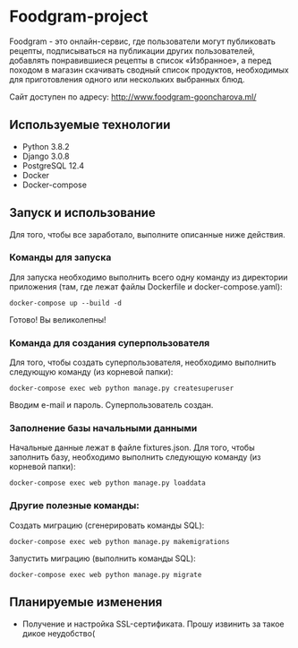 # Foodgram-project

Foodgram - это онлайн-сервис, где пользователи могут публиковать рецепты, подписываться на публикации других пользователей, добавлять понравившиеся рецепты в список «Избранное», а перед походом в магазин скачивать сводный список продуктов, необходимых для приготовления одного или нескольких выбранных блюд.

Сайт доступен по адресу: http://www.foodgram-gooncharova.ml/

## Используемые технологии

- Python 3.8.2
- Django 3.0.8
- PostgreSQL 12.4
- Docker 
- Docker-compose

## Запуск и использование

Для того, чтобы все заработало, выполните описанные ниже действия.

### Команды для запуска

Для запуска необходимо выполнить всего одну команду из директории приложения (там, где лежат файлы Dockerfile и docker-compose.yaml):

```
docker-compose up --build -d
```
Готово! Вы великолепны!

### Команда для создания суперпользователя

Для того, чтобы создать суперпользователя, необходимо выполнить следующую команду (из корневой папки):

```
docker-compose exec web python manage.py createsuperuser
```  

Вводим e-mail и пароль. Суперпользователь создан.

### Заполнение базы начальными данными

Начальные данные лежат в файле fixtures.json.
Для того, чтобы заполнить базу, необходимо выполнить следующую команду (из корневой папки):

```
docker-compose exec web python manage.py loaddata
```

### Другие полезные команды:

Создать миграцию (сгенерировать команды SQL):

```
docker-compose exec web python manage.py makemigrations
```
Запустить миграцию (выполнить команды SQL):

```
docker-compose exec web python manage.py migrate
```

## Планируемые изменения

- Получение и настройка SSL-сертификата. Прошу извинить за такое дикое неудобство(

